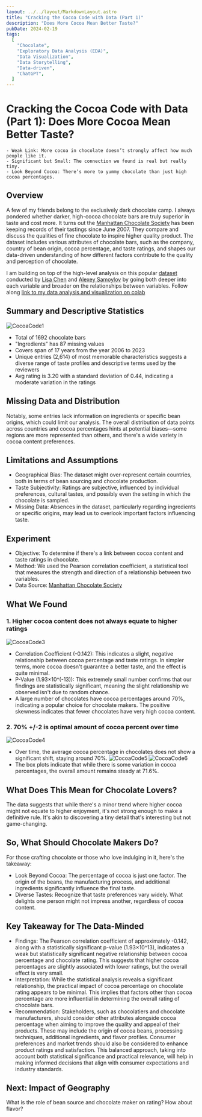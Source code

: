 ```yaml
---
layout: ../../layout/MarkdownLayout.astro
title: "Cracking the Cocoa Code with Data (Part 1)"
description: "Does More Cocoa Mean Better Taste?"
pubDate: 2024-02-19
tags:
  [
    "Chocolate",
    "Exploratory Data Analysis (EDA)",
    "Data Visualization",
    "Data Storytelling",
    "Data-driven",
    "ChatGPT",
  ]
---
```


# Cracking the Cocoa Code with Data (Part 1): Does More Cocoa Mean Better Taste?

```
- Weak Link: More cocoa in chocolate doesn’t strongly affect how much people like it.
- Significant but Small: The connection we found is real but really tiny.
- Look Beyond Cocoa: There’s more to yummy chocolate than just high cocoa percentages.
```

## Overview 
A few of my friends belong to the exclusively dark chocolate camp. I always pondered whether darker, high-cocoa chocolate bars are truly superior in taste and cost more. It turns out the [Manhattan Chocolate Society](http://flavorsofcacao.com/mcs_index.html) has been keeping records of their tastings since June 2007. They compare and discuss the qualities of fine chocolate to inspire higher quality product. The dataset includes various attributes of chocolate bars, such as the company, country of bean origin, cocoa percentage, and taste ratings, and shapes our data-driven understanding of how different factors contribute to the quality and perception of chocolate.

I am building on top of the high-level analysis on this popular [dataset](http://flavorsofcacao.com/index.html) conducted by [Lisa Chen](https://medium.com/swlh/willy-wonka-and-the-data-driven-chocolate-factory-c08d10c7dbc0) and [Alexey Samoylov](https://www.kaggle.com/code/tibhar940/chocolate-bar-ratings-python-eda-dataviz) by going both deeper into each variable and broader on the relationships between variables. Follow along [link to my data analysis and visualization on colab](https://colab.research.google.com/drive/1bgMQqa-S2JRsYWFZ3zsYrpfa00E4mPb_#scrollTo=cMvmcGUITZOR)


## Summary and Descriptive Statistics
![CocoaCode1](/images/CocoaCode1.webp)
- Total of 1692 chocolate bars
- "Ingredients" has 87 missing values
- Covers span of 17 years from the year 2006 to 2023
- Unique entries (2,614) of most memorable characteristics suggests a diverse range of taste profiles and descriptive terms used by the reviewers
- Avg rating is 3.20 with a standard deviation of 0.44, indicating a moderate variation in the ratings

## Missing Data and Distribution
Notably, some entries lack information on ingredients or specific bean origins, which could limit our analysis. The overall distribution of data points across countries and cocoa percentages hints at potential biases—some regions are more represented than others, and there's a wide variety in cocoa content preferences.

## Limitations and Assumptions
- Geographical Bias: The dataset might over-represent certain countries, both in terms of bean sourcing and chocolate production.
- Taste Subjectivity: Ratings are subjective, influenced by individual preferences, cultural tastes, and possibly even the setting in which the chocolate is sampled. 
- Missing Data: Absences in the dataset, particularly regarding ingredients or specific origins, may lead us to overlook important factors influencing taste.

## Experiment 
- Objective: To determine if there's a link between cocoa content and taste ratings in chocolate.
- Method: We used the Pearson correlation coefficient, a statistical tool that measures the strength and direction of a relationship between two variables.
- Data Source: [Manhattan Chocolate Society](http://flavorsofcacao.com/mcs_index.html)

## What We Found
### 1. Higher cocoa content does not always equate to higher ratings
![CocoaCode3](/images/CocoaCode3.webp)
- Correlation Coefficient (-0.142): This indicates a slight, negative relationship between cocoa percentage and taste ratings. In simpler terms, more cocoa doesn't guarantee a better taste, and the effect is quite minimal.
- P-Value (1.93×10^(-13)): This extremely small number confirms that our findings are statistically significant, meaning the slight relationship we observed isn't due to random chance.
- A large number of chocolates have cocoa percentages around 70%, indicating a popular choice for chocolate makers. The positive skewness indicates that fewer chocolates have very high cocoa content.

### 2. 70% +/-2 is optimal amount of cocoa percent over time
![CocoaCode4](/images/CocoaCode4.webp)
- Over time, the average cocoa percentage in chocolates does not show a significant shift, staying around 70%. 
![CocoaCode5](/images/CocoaCode5.webp)
![CocoaCode6](/images/CocoaCode6.webp)
- The box plots indicate that while there is some variation in cocoa percentages, the overall amount remains steady at 71.6%.


## What Does This Mean for Chocolate Lovers?
The data suggests that while there's a minor trend where higher cocoa might not equate to higher enjoyment, it's not strong enough to make a definitive rule. It's akin to discovering a tiny detail that's interesting but not game-changing.

## So, What Should Chocolate Makers Do?
For those crafting chocolate or those who love indulging in it, here's the takeaway:
- Look Beyond Cocoa: The percentage of cocoa is just one factor. The origin of the beans, the manufacturing process, and additional ingredients significantly influence the final taste.
- Diverse Tastes: Recognize that taste preferences vary widely. What delights one person might not impress another, regardless of cocoa content.

## Key Takeaway for The Data-Minded
- Findings: The Pearson correlation coefficient of approximately -0.142, along with a statistically significant p-value (1.93×10^13), indicates a weak but statistically significant negative relationship between cocoa percentage and chocolate rating. This suggests that higher cocoa percentages are slightly associated with lower ratings, but the overall effect is very small.
- Interpretation: While the statistical analysis reveals a significant relationship, the practical impact of cocoa percentage on chocolate rating appears to be minimal. This implies that factors other than cocoa percentage are more influential in determining the overall rating of chocolate bars.
- Recommendation: Stakeholders, such as chocolatiers and chocolate manufacturers, should consider other attributes alongside cocoa percentage when aiming to improve the quality and appeal of their products. These may include the origin of cocoa beans, processing techniques, additional ingredients, and flavor profiles. Consumer preferences and market trends should also be considered to enhance product ratings and satisfaction. This balanced approach, taking into account both statistical significance and practical relevance, will help in making informed decisions that align with consumer expectations and industry standards.

## Next: Impact of Geography
What is the role of bean source and chocolate maker on rating? How about flavor?
